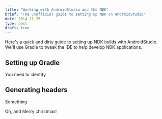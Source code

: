 ```yaml
---
title: "Working with AndroidStudio and the NDK"
brief: "The unofficial guide to setting up NDK on AndroidStudio"
date: 2014-11-25
type: post
draft: true
---
```


Here's a quick and dirty guide to setting up NDK builds with AndroidStudio. We'll use Gradle to tweak the IDE to help develop NDK applications.

## Setting up Gradle
You need to identify

## Generating headers
Something

Oh, and Merry christmas!

